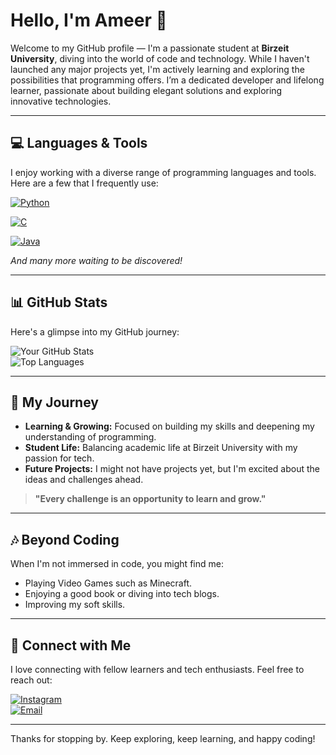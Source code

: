 # Hello, I'm Ameer 👋

Welcome to my GitHub profile — I'm a passionate student at **Birzeit University**, diving into the world of code and technology. While I haven't launched any major projects yet, I'm actively learning and exploring the possibilities that programming offers. I’m a dedicated developer and lifelong learner, passionate about building elegant solutions and exploring innovative technologies.

---

## 💻 Languages & Tools  
I enjoy working with a diverse range of programming languages and tools. Here are a few that I frequently use:

[![Python](https://img.shields.io/badge/Python-3776AB?style=flat&logo=python&logoColor=white)](https://www.python.org)

[![C](https://img.shields.io/badge/C-23703F?style=flat&logo=c&logoColor=white)](https://www.learn-c.org/)

[![Java](https://img.shields.io/badge/Java-E38725?style=flat&logo=java&logoColor=white)](https://www.oracle.com/java/)  

*And many more waiting to be discovered!*

---

## 📊 GitHub Stats

Here's a glimpse into my GitHub journey:

![Your GitHub Stats](https://github-readme-stats.vercel.app/api?username=huzv&show_icons=true&theme=radical)  
![Top Languages](https://github-readme-stats.vercel.app/api/top-langs/?username=huzv&layout=compact&theme=radical)

---

## 🌟 My Journey

- **Learning & Growing:** Focused on building my skills and deepening my understanding of programming.
- **Student Life:** Balancing academic life at Birzeit University with my passion for tech.
- **Future Projects:** I might not have projects yet, but I'm excited about the ideas and challenges ahead.

> **"Every challenge is an opportunity to learn and grow."**

---

## 🎶 Beyond Coding

When I'm not immersed in code, you might find me:
- Playing Video Games such as Minecraft.
- Enjoying a good book or diving into tech blogs.
- Improving my soft skills.

---

## 🤝 Connect with Me

I love connecting with fellow learners and tech enthusiasts. Feel free to reach out:

[![Instagram](https://img.shields.io/badge/Instagram-Follow-blue?style=flat&logo=instagram)](https://instagram.com/ihuzv)  
[![Email](https://img.shields.io/badge/Email-Get_In_Touch-informational?style=flat&logo=gmail)](mailto:avgdevv@gmail.com)

---

Thanks for stopping by. Keep exploring, keep learning, and happy coding!
